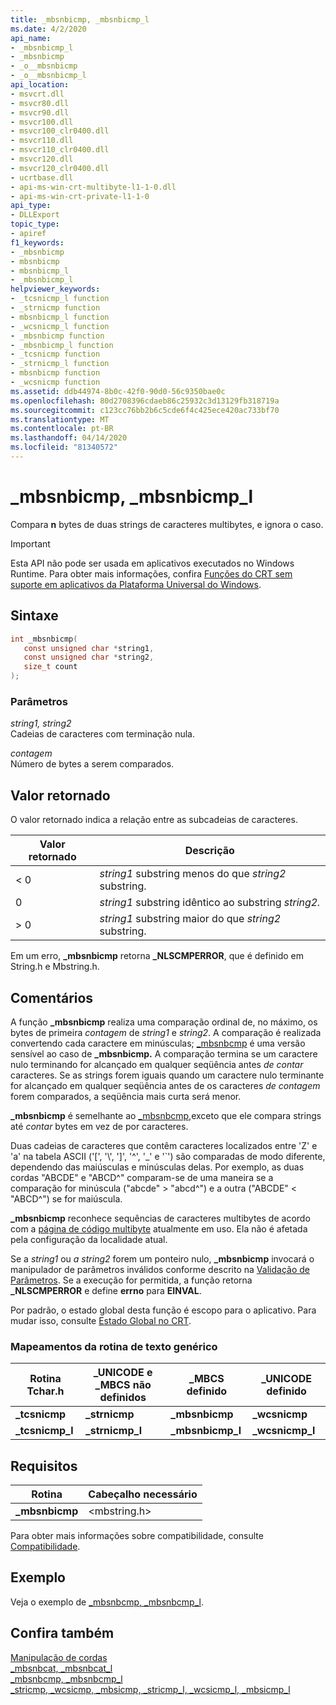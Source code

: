 ```yaml
---
title: _mbsnbicmp, _mbsnbicmp_l
ms.date: 4/2/2020
api_name:
- _mbsnbicmp_l
- _mbsnbicmp
- _o__mbsnbicmp
- _o__mbsnbicmp_l
api_location:
- msvcrt.dll
- msvcr80.dll
- msvcr90.dll
- msvcr100.dll
- msvcr100_clr0400.dll
- msvcr110.dll
- msvcr110_clr0400.dll
- msvcr120.dll
- msvcr120_clr0400.dll
- ucrtbase.dll
- api-ms-win-crt-multibyte-l1-1-0.dll
- api-ms-win-crt-private-l1-1-0
api_type:
- DLLExport
topic_type:
- apiref
f1_keywords:
- _mbsnbicmp
- mbsnbicmp
- mbsnbicmp_l
- _mbsnbicmp_l
helpviewer_keywords:
- _tcsnicmp_l function
- _strnicmp function
- mbsnbicmp_l function
- _wcsnicmp_l function
- _mbsnbicmp function
- _mbsnbicmp_l function
- _tcsnicmp function
- _strnicmp_l function
- mbsnbicmp function
- _wcsnicmp function
ms.assetid: ddb44974-8b0c-42f0-90d0-56c9350bae0c
ms.openlocfilehash: 80d2708396cdaeb86c25932c3d13129fb318719a
ms.sourcegitcommit: c123cc76bb2b6c5cde6f4c425ece420ac733bf70
ms.translationtype: MT
ms.contentlocale: pt-BR
ms.lasthandoff: 04/14/2020
ms.locfileid: "81340572"
---
```

# <a name="_mbsnbicmp-_mbsnbicmp_l"></a>_mbsnbicmp, _mbsnbicmp_l

Compara **n** bytes de duas strings de caracteres multibytes, e ignora o caso.

> [!IMPORTANT]
> Esta API não pode ser usada em aplicativos executados no Windows Runtime. Para obter mais informações, confira [Funções do CRT sem suporte em aplicativos da Plataforma Universal do Windows](../../cppcx/crt-functions-not-supported-in-universal-windows-platform-apps.md).

## <a name="syntax"></a>Sintaxe

```C
int _mbsnbicmp(
   const unsigned char *string1,
   const unsigned char *string2,
   size_t count
);
```

### <a name="parameters"></a>Parâmetros

*string1,* *string2*<br/>
Cadeias de caracteres com terminação nula.

*contagem*<br/>
Número de bytes a serem comparados.

## <a name="return-value"></a>Valor retornado

O valor retornado indica a relação entre as subcadeias de caracteres.

|Valor retornado|Descrição|
|------------------|-----------------|
|< 0|*string1* substring menos do que *string2* substring.|
|0|*string1* substring idêntico ao substring *string2.*|
|> 0|*string1* substring maior do que *string2* substring.|

Em um erro, **_mbsnbicmp** retorna **_NLSCMPERROR**, que é definido em String.h e Mbstring.h.

## <a name="remarks"></a>Comentários

A função **_mbsnbicmp** realiza uma comparação ordinal de, no máximo, os bytes de primeira *contagem* de *string1* e *string2*. A comparação é realizada convertendo cada caractere em minúsculas; [_mbsnbcmp](mbsnbcmp-mbsnbcmp-l.md) é uma versão sensível ao caso de **_mbsnbicmp.** A comparação termina se um caractere nulo terminando for alcançado em qualquer seqüência antes *de contar* caracteres. Se as strings forem iguais quando um caractere nulo terminante for alcançado em qualquer seqüência antes de os caracteres *de contagem* forem comparados, a seqüência mais curta será menor.

**_mbsnbicmp** é semelhante ao [_mbsnbcmp,](mbsnbcmp-mbsnbcmp-l.md)exceto que ele compara strings até *contar* bytes em vez de por caracteres.

Duas cadeias de caracteres que contêm caracteres localizados entre 'Z' e 'a' na tabela ASCII ('[', '\\', ']', '^', '_' e '\`') são comparadas de modo diferente, dependendo das maiúsculas e minúsculas delas. Por exemplo, as duas cordas "ABCDE" e "ABCD^" comparam-se de uma maneira se a comparação for minúscula ("abcde" > "abcd^") e a outra ("ABCDE" < "ABCD^") se for maiúscula.

**_mbsnbicmp** reconhece sequências de caracteres multibytes de acordo com a [página de código multibyte](../../c-runtime-library/code-pages.md) atualmente em uso. Ela não é afetada pela configuração da localidade atual.

Se a *string1* ou *a string2* forem um ponteiro nulo, **_mbsnbicmp** invocará o manipulador de parâmetros inválidos conforme descrito na [Validação de Parâmetros](../../c-runtime-library/parameter-validation.md). Se a execução for permitida, a função retorna **_NLSCMPERROR** e define **errno** para **EINVAL**.

Por padrão, o estado global desta função é escopo para o aplicativo. Para mudar isso, consulte [Estado Global no CRT](../global-state.md).

### <a name="generic-text-routine-mappings"></a>Mapeamentos da rotina de texto genérico

|Rotina Tchar.h|_UNICODE e _MBCS não definidos|_MBCS definido|_UNICODE definido|
|---------------------|--------------------------------------|--------------------|-----------------------|
|**_tcsnicmp**|**_strnicmp**|**_mbsnbicmp**|**_wcsnicmp**|
|**_tcsnicmp_l**|**_strnicmp_l**|**_mbsnbicmp_l**|**_wcsnicmp_l**|

## <a name="requirements"></a>Requisitos

|Rotina|Cabeçalho necessário|
|-------------|---------------------|
|**_mbsnbicmp**|\<mbstring.h>|

Para obter mais informações sobre compatibilidade, consulte [Compatibilidade](../../c-runtime-library/compatibility.md).

## <a name="example"></a>Exemplo

Veja o exemplo de [_mbsnbcmp, _mbsnbcmp_l](mbsnbcmp-mbsnbcmp-l.md).

## <a name="see-also"></a>Confira também

[Manipulação de cordas](../../c-runtime-library/string-manipulation-crt.md)<br/>
[_mbsnbcat, _mbsnbcat_l](mbsnbcat-mbsnbcat-l.md)<br/>
[_mbsnbcmp, _mbsnbcmp_l](mbsnbcmp-mbsnbcmp-l.md)<br/>
[_stricmp, _wcsicmp, _mbsicmp, _stricmp_l, _wcsicmp_l, _mbsicmp_l](stricmp-wcsicmp-mbsicmp-stricmp-l-wcsicmp-l-mbsicmp-l.md)<br/>
